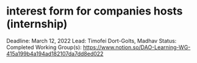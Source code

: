 # interest form for companies hosts (internship)

Deadline: March 12, 2022
Lead: Timofei Dort-Golts, Madhav
Status: Completed
Working Group(s): https://www.notion.so/DAO-Learning-WG-415a199b4a194ad182107da7dd8ed022